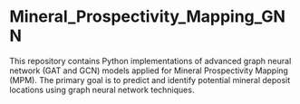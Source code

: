 # Mineral_Prospectivity_Mapping_GNN
This repository contains Python implementations of advanced graph neural network (GAT and GCN) models applied for Mineral Prospectivity Mapping (MPM). The primary goal is to predict and identify potential mineral deposit locations using graph neural network techniques.
